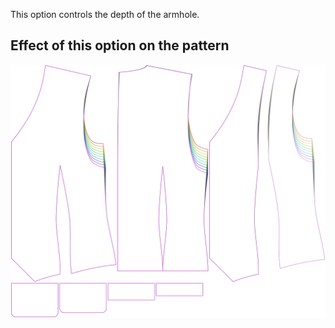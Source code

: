 
This option controls the depth of the armhole.


## Effect of this option on the pattern
![This image shows the effect of this option by superimposing several variants that have a different value for this option](wahid_armholedepthfactor_sample.svg "Effect of this option on the pattern")

